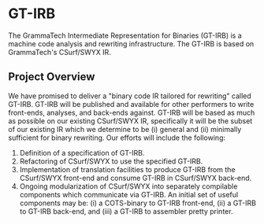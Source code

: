 GT-IRB
======

The GrammaTech Intermediate Representation for Binaries (GT-IRB) is a machine code analysis and rewriting infrastructure.  The GT-IRB is based on GrammaTech's CSurf/SWYX IR.

## Project Overview

We have promised to deliver a "binary code IR tailored for rewriting" called GT-IRB.  GT-IRB will be published and available for other performers to write front-ends, analyses, and back-ends against. GT-IRB will be based as much as possible on our existing CSurf/SWYX IR, specifically it will be the subset of our existing IR which we determine to be (i) general and (ii) minimally sufficient for binary rewriting.  Our efforts will include the following:

1.  Definition of a specification of GT-IRB.
2.  Refactoring of CSurf/SWYX to use the specified GT-IRB.
3.  Implementation of translation facilities to produce GT-IRB from the CSurf/SWYX front-end and consume GT-IRB in CSurf/SWYX back-end.
4.  Ongoing modularization of CSurf/SWYX into separately compilable components which communicate via GT-IRB.  An initial set of useful components may be: (i) a COTS-binary to GT-IRB front-end, (ii) a GT-IRB to GT-IRB back-end, and (iii) a GT-IRB to assembler pretty printer.

